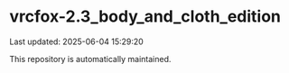 # vrcfox-2.3_body_and_cloth_edition

Last updated: 2025-06-04 15:29:20

This repository is automatically maintained.
